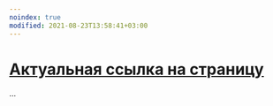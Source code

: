 ```yaml
---
noindex: true
modified: 2021-08-23T13:58:41+03:00
---
```


# [**Актуальная ссылка на страницу**](./soft-windows.md)

...
